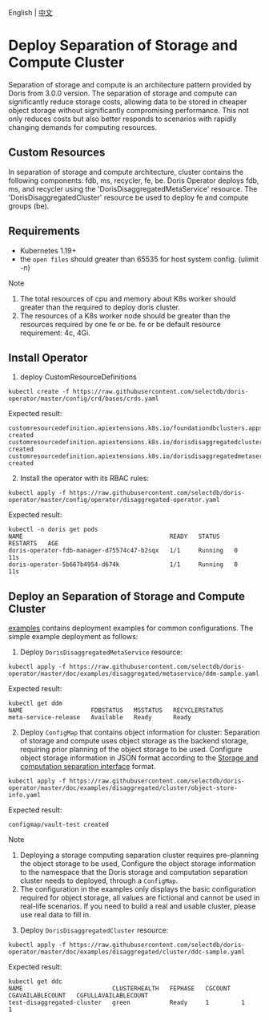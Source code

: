 English | [中文](DISAGGREGATED-README-CN.md)

# Deploy Separation of Storage and Compute Cluster
Separation of storage and compute is an architecture pattern provided by Doris from 3.0.0 version. The separation of storage and compute can significantly reduce storage costs, allowing data to be stored in cheaper object storage without significantly compromising performance. This not only reduces costs but also better responds to scenarios with rapidly changing demands for computing resources.
## Custom Resources
In separation of storage and compute architecture, cluster contains the following components: fdb, ms, recycler, fe, be. Doris Operator deploys fdb, ms, and recycler using the 'DorisDisaggregatedMetaService' resource. The 'DorisDisaggregatedCluster' resource be used to deploy fe and compute groups (be).
## Requirements
- Kubernetes 1.19+
- the `open files` should greater than 65535 for host system config. (ulimit -n)

>[!NOTE]
>1. The total resources of cpu and memory about K8s worker should greater than the required to deploy doris cluster.
>2. The resources of a K8s worker node should be greater than the resources required by one fe or be. fe or be default resource requirement: 4c, 4Gi.

## Install Operator
1. deploy CustomResourceDefinitions
```
kubectl create -f https://raw.githubusercontent.com/selectdb/doris-operator/master/config/crd/bases/crds.yaml
```
Expected result:
```
customresourcedefinition.apiextensions.k8s.io/foundationdbclusters.apps.foundationdb.org created
customresourcedefinition.apiextensions.k8s.io/dorisdisaggregatedclusters.disaggregated.cluster.doris.com created
customresourcedefinition.apiextensions.k8s.io/dorisdisaggregatedmetaservices.disaggregated.metaservice.doris.com created
```
2. Install the operator with its RBAC rules:
```
kubectl apply -f https://raw.githubusercontent.com/selectdb/doris-operator/master/config/operator/disaggregated-operator.yaml
```
Expected result:
```
kubectl -n doris get pods
NAME                                         READY   STATUS    RESTARTS   AGE
doris-operator-fdb-manager-d75574c47-b2sqx   1/1     Running   0          11s
doris-operator-5b667b4954-d674k              1/1     Running   0          11s
```
## Deploy an Separation of Storage and Compute Cluster
[examples](./doc/examples/disaggregated/cluster) contains deployment examples for common configurations. The simple example deployment as follows:
1. Deploy `DorisDisaggregatedMetaService` resource:
```
kubectl apply -f https://raw.githubusercontent.com/selectdb/doris-operator/master/doc/examples/disaggregated/metaservice/ddm-sample.yaml
```
Expected result:
```
kubectl get ddm
NAME                   FDBSTATUS   MSSTATUS   RECYCLERSTATUS
meta-service-release   Available   Ready      Ready
```
2. Deploy `ConfigMap` that contains object information for cluster:
Separation of storage and compute uses object storage as the backend storage, requiring prior planning of the object storage to be used. Configure object storage information in JSON format according to the [Storage and computation separation interface](https://doris.apache.org/zh-CN/docs/dev/compute-storage-decoupled/creating-cluster#%E5%86%85%E7%BD%AE%E5%AD%98%E5%82%A8%E5%90%8E%E7%AB%AF) format.
```
kubectl apply -f https://raw.githubusercontent.com/selectdb/doris-operator/master/doc/examples/disaggregated/cluster/object-store-info.yaml
```
Expected result:
```
configmap/vault-test created
```
>[!NOTE]
>1. Deploying a storage computing separation cluster requires pre-planning the object storage to be used, Configure the object storage information to the namespace that the Doris storage and computation separation cluster needs to deployed, through a `ConfigMap`.
>2. The configuration in the examples only displays the basic configuration required for object storage, all values are fictional and cannot be used in real-life scenarios. If you need to build a real and usable cluster, please use real data to fill in.

3. Deploy `DorisDisaggregatedCluster` resource:
```
kubectl apply -f https://raw.githubusercontent.com/selectdb/doris-operator/master/doc/examples/disaggregated/cluster/ddc-sample.yaml
```
Expected result:
```
kubectl get ddc                                                                                                
NAME                         CLUSTERHEALTH   FEPHASE   CGCOUNT   CGAVAILABLECOUNT   CGFULLAVAILABLECOUNT       
test-disaggregated-cluster   green           Ready     1         1                  1                          
```